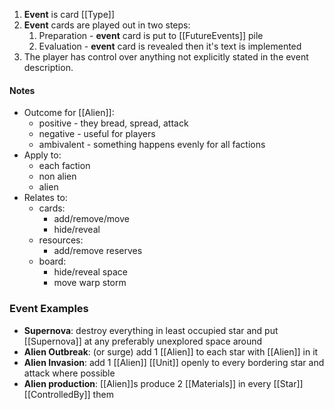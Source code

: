 1. **Event** is card [[Type]]
2. **Event** cards are played out in two steps:
	1. Preparation - **event** card is put to [[FutureEvents]] pile
	2. Evaluation - **event** card is revealed then it's text is implemented
3. The player has control over anything not explicitly stated in the event description.

#### Notes

- Outcome for [[Alien]]:
	- positive - they bread, spread, attack
	- negative - useful for players
	- ambivalent - something happens evenly for all factions
- Apply to:
	- each faction
	- non alien
	- alien
- Relates to:
	- cards:
		- add/remove/move
		- hide/reveal
	- resources:
		- add/remove reserves
	- board:
		- hide/reveal space
		- move warp storm

### Event Examples
- **Supernova**: destroy everything in least occupied star and put [[Supernova]] at any preferably unexplored space around
- **Alien Outbreak**: (or surge) add 1 [[Alien]] to each star with [[Alien]] in it
- **Alien Invasion**: add 1 [[Alien]] [[Unit]] openly to every bordering star and attack where possible
- **Alien production**: [[Alien]]s produce 2 [[Materials]] in every [[Star]] [[ControlledBy]] them


